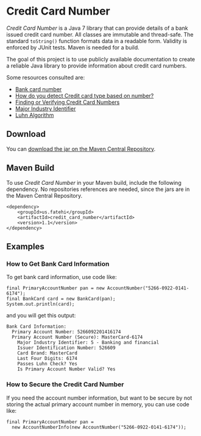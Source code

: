 # Credit Card Number

*Credit Card Number* is a Java 7 library that can provide details of a bank issued credit card number. All classes are immutable and thread-safe. The standard `toString()` function formats data in a readable form. Validity is enforced by JUnit tests. Maven is needed for a build.

The goal of this project is to use publicly available documentation to create a reliable Java library to provide information about credit card numbers.

Some resources consulted are:
* [Bank card number](http://en.wikipedia.org/wiki/Bank_card_number)
* [How do you detect Credit card type based on number?](http://stackoverflow.com/questions/72768/how-do-you-detect-credit-card-type-based-on-number)  
* [Finding or Verifying Credit Card Numbers](http://www.regular-expressions.info/creditcard.html)
* [Major Industry Identifier](https://en.wikipedia.org/wiki/Bank_card_number#Major_Industry_Identifier_.28MII.29)
* [Luhn Algorithm](http://en.wikipedia.org/wiki/Luhn_algorithm)

## Download

You can [download the jar on the Maven Central Repository](http://search.maven.org/#search%7Cga%7C1%7Ca%3A%22credit_card_number%22).

## Maven Build

To use *Credit Card Number* in your Maven build, include the following dependency. No repositories references are needed, since the jars are in the Maven Central Repository.
```
<dependency>
    <groupId>us.fatehi</groupId>
    <artifactId>credit_card_number</artifactId>
    <version>1.1</version>
</dependency>
```

## Examples

### How to Get Bank Card Information

To get bank card information, use code like:
```
final PrimaryAccountNumber pan = new AccountNumber("5266-0922-0141-6174");
final BankCard card = new BankCard(pan);
System.out.println(card);
```
and you will get this output:
```
Bank Card Information: 
  Primary Account Number: 5266092201416174
  Primary Account Number (Secure): MasterCard-6174
    Major Industry Identifier: 5 - Banking and financial
    Issuer Identification Number: 526609
    Card Brand: MasterCard
    Last Four Digits: 6174
    Passes Luhn Check? Yes
    Is Primary Account Number Valid? Yes
```

### How to Secure the Credit Card Number

If you need the account number information, but want to be secure by not storing the actual primary account number in memory, you can use code like:
```
final PrimaryAccountNumber pan = 
  new AccountNumberInfo(new AccountNumber("5266-0922-0141-6174"));
```
